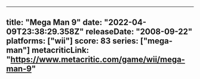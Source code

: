 
---
title: "Mega Man 9"
date: "2022-04-09T23:38:29.358Z"
releaseDate: "2008-09-22"
platforms: ["wii"]
score: 83
series: ["mega-man"]
metacriticLink: "https://www.metacritic.com/game/wii/mega-man-9"
---
